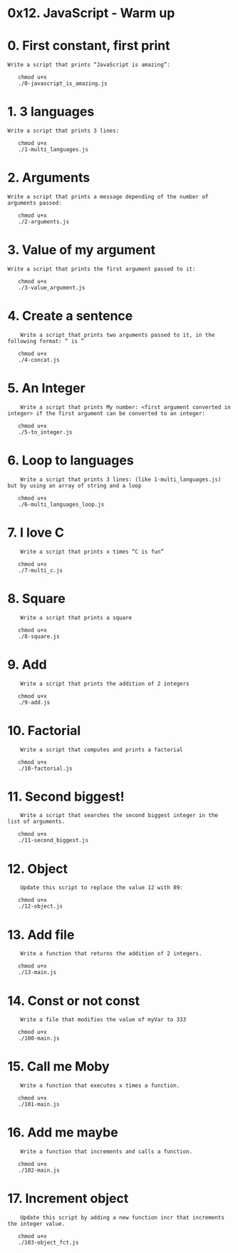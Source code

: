 # 0x12. JavaScript - Warm up

# 0. First constant, first print

    Write a script that prints “JavaScript is amazing”:

<ul>

    chmod u+x
    ./0-javascript_is_amazing.js 

</ul>

# 1. 3 languages

    Write a script that prints 3 lines:

<ul>

    chmod u+x
    ./1-multi_languages.js 

</ul>


# 2. Arguments

    Write a script that prints a message depending of the number of arguments passed:

<ul>

    chmod u+x
    ./2-arguments.js
</ul>

# 3. Value of my argument


    Write a script that prints the first argument passed to it:

<ul>

    chmod u+x
    ./3-value_argument.js 
</ul>

# 4. Create a sentence

        Write a script that prints two arguments passed to it, in the following format: “ is ”

<ul>

    chmod u+x
    ./4-concat.js
</ul>

# 5. An Integer


        Write a script that prints My number: <first argument converted in integer> if the first argument can be converted to an integer:

<ul>

    chmod u+x
    ./5-to_integer.js
</ul>

# 6. Loop to languages


        Write a script that prints 3 lines: (like 1-multi_languages.js) but by using an array of string and a loop


<ul>

    chmod u+x
    ./6-multi_languages_loop.js

</ul>

# 7. I love C


        Write a script that prints x times “C is fun”

<ul>

    chmod u+x
    ./7-multi_c.js
</ul>


# 8. Square


        Write a script that prints a square


<ul>

    chmod u+x
    ./8-square.js
</ul>


# 9. Add


        Write a script that prints the addition of 2 integers

<ul>

    chmod u+x
    ./9-add.js
</ul>


# 10. Factorial


        Write a script that computes and prints a factorial

<ul>

    chmod u+x
    ./10-factorial.js
</ul>


# 11. Second biggest!


        Write a script that searches the second biggest integer in the list of arguments.


<ul>

    chmod u+x
    ./11-second_biggest.js
</ul>

# 12. Object


        Update this script to replace the value 12 with 89:


<ul>

    chmod u+x
    ./12-object.js
</ul>

# 13. Add file

        Write a function that returns the addition of 2 integers.


<ul>

    chmod u+x
    ./13-main.js

</ul>

# 14. Const or not const


        Write a file that modifies the value of myVar to 333


<ul>

    chmod u+x
    ./100-main.js
</ul>

# 15. Call me Moby


        Write a function that executes x times a function.

<ul>

    chmod u+x
    ./101-main.js
</ul>

# 16. Add me maybe


        Write a function that increments and calls a function.

<ul>

    chmod u+x
    ./102-main.js
</ul>


# 17. Increment object


        Update this script by adding a new function incr that increments the integer value.


<ul>

    chmod u+x
    ./103-object_fct.js
</ul>



